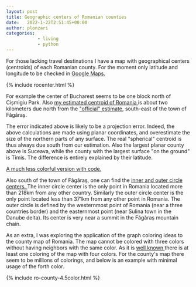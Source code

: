 ```yaml
---
layout: post
title: Geographic centers of Romanian counties
date:   2022-1-22T2:51:45+00:00
author: plonzari
categories: 
            - living
            - python
---
```


For those lacking travel destinations I have a map with geographical centers (centroids) of each Romanian county.
For the moment only latitude and longitude to be checked in 
<a href="https://www.google.com/maps/place/44%C2%B026'18.4%22N+26%C2%B005'30.1%22E/@44.43844,26.0895003,899m/data=!3m1!1e3!4m5!3m4!1s0x0:0x0!8m2!3d44.43844!4d26.091689 
"> Google Maps. </a>

{% include rocenter.html %}

For example the center of Bucharest seems to be one block north of Cișmigiu Park.
Also <a href="https://www.google.com/maps/place/45%C2%B050'16.3%22N+24%C2%B059'12.6%22E/@45.8133843,24.9806131,2089m/data=!3m1!1e3!4m5!3m4!1s0x0:0x0!8m2!3d45.8378535!4d24.9868211 
"> my estimated centroid of Romania </a> is about two kilometers due north from the 
<a href="https://www.google.com/maps/place/The+Geographical+Centre+of+Romania/@45.8077024,24.9857011,1043m/data=!3m1!1e3!4m13!1m7!3m6!1s0x0:0x0!2zNDXCsDUwJzE2LjMiTiAyNMKwNTknMTIuNiJF!3b1!8m2!3d45.8378535!4d24.9868211!3m4!1s0x474ca3892fe7878f:0xcdbf099cb5794d8e!8m2!3d45.8059211!4d24.9881088 
"> "official" estimate</a>, 
south-east of the town of Făgăraș. 

The error indicated above is likely to be a projection error. Indeed, the above calculations 
are made using planar coordinates, and overestimate the size of the northern parts of any surface. 
The real "spherical" centroid is thus always due south from our estimation. Also the largest 
planar county above is Suceava, while the county with the largest surface "on the ground" is Timis. 
The difference is entirely explained by their latitude.

<a href="https://nbviewer.jupyter.org/github/plonzari/blog/blob/gh-pages/_includes/ro-centroids-folium.ipynb 
"> A much less colorful version with code. </a>

Also south of the town of Făgăraș, one can find the 
<a href="https://nbviewer.jupyter.org/github/plonzari/blog/blob/gh-pages/_includes/ro-circles.ipynb 
"> inner and outer circle centers. </a>
The inner circle center is the only point in Romania located more than 218km from any other country.
Similarly the outer circle center is the only point located less than 371km from any other 
point in Romania. The outer circle is defined by the westernmost point of Romania (near a three countries border)
and the easternmost point (near Sulina town in the Danube delta). Its center is very near a summit in the Făgăraș 
mountain chain.

As an extra, I was exploring the application of the graph coloring ideas to the county map of Romania.
The map cannot be colored with three colors without having neighbors with the same color. 
As it is
<a href="https://en.wikipedia.org/wiki/Four_color_theorem"> well known </a> there is at least one coloring 
of the map with four colors. For the county's map there seem to be  millions of colorings, 
and below is an example with minimal usage of the forth color.

{% include ro-county-4.5color.html %}
